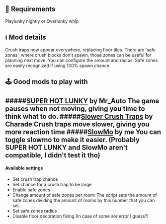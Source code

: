## :toolbox:  Requirements
Playlunky nightly or Overlunky whip
## :information_source: Mod details
Crush traps now appear everywhere, replacing floor tiles.
There are 'safe zones', where crush blocks don't spawn, those zones can be useful for planning next move. You can configure the amount and radius. Safe zones are easily recognized if using 100% spawn chance.

## :joystick: Good mods to play with
#####[SUPER HOT LUNKY](https://spelunky.fyi/mods/m/super-hot) by Mr_Auto
The game pauses when not moving, giving you time to think what to do.
#####[Slower Crush Traps](https://spelunky.fyi/mods/m/slower-crush-traps) by Charade
Crush traps move slower, giving you more reaction time
#####[SlowMo](https://spelunky.fyi/mods/m/slowmo) by me
You can toggle slowmo to make it easier.
(Probably SUPER HOT LUNKY and SlowMo aren't compatible, I didn't test it tho)
---
#### Available settings
- Set crush trap chance
- Set chance for a crush trap to be large
- Enable safe zones
- Change amount of safe zones per room:
The script sets the amount of safe zones dividing the amount of rooms by this number that you can set.
- Set safe zones radius
- Disable floor decoration fixing (In case of some sor error I guess?) 